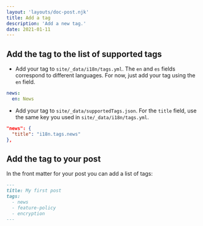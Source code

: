 ```yaml
---
layout: 'layouts/doc-post.njk'
title: Add a tag
description: 'Add a new tag.'
date: 2021-01-11
---
```


## Add the tag to the list of supported tags

- Add your tag to `site/_data/i18n/tags.yml`. The `en` and `es` fields correspond
to different languages. For now, just add your tag using the `en` field.

```yaml
news:
  en: News
```

- Add your tag to `site/_data/supportedTags.json`. For the `title` field, use
the same key you used in `site/_data/i18n/tags.yml`.

```json
"news": {
  "title": "i18n.tags.news"
},
```

## Add the tag to your post

In the front matter for your post you can add a list of tags:

```md
---
title: My first post
tags:
  - news
  - feature-policy
  - encryption
---
```
